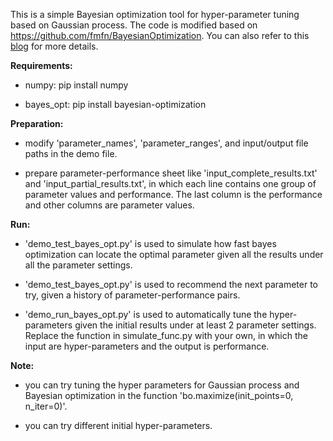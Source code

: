 This is a simple Bayesian optimization tool for hyper-parameter tuning based on Gaussian process. The code is modified based on https://github.com/fmfn/BayesianOptimization. You can also refer to this [blog](https://ustcnewly.github.io/2018/07/18/paper_note/Simple%20Bayesian%20Optimization/) for more details.

**Requirements:**

* numpy: pip install numpy

* bayes_opt: pip install bayesian-optimization

**Preparation:**

* modify 'parameter_names', 'parameter_ranges', and input/output file paths in the demo file.

* prepare parameter-performance sheet like 'input_complete_results.txt' and 'input_partial_results.txt', in which each line contains one group of parameter values and performance. The last column is the performance and other columns are parameter values.

**Run:**

* 'demo_test_bayes_opt.py' is used to simulate how fast bayes optimization can locate the optimal parameter given all the results under all the parameter settings. 

* 'demo_test_bayes_opt.py' is used to recommend the next parameter to try, given a history of parameter-performance pairs.

* 'demo_run_bayes_opt.py' is used to automatically tune the hyper-parameters given the initial results under at least 2 parameter settings. Replace the function in simulate_func.py with your own, in which the input are hyper-parameters and the output is performance. 

**Note:**

* you can try tuning the hyper parameters for Gaussian process and Bayesian optimization in the function 'bo.maximize(init_points=0, n_iter=0)'.

* you can try different initial hyper-parameters.